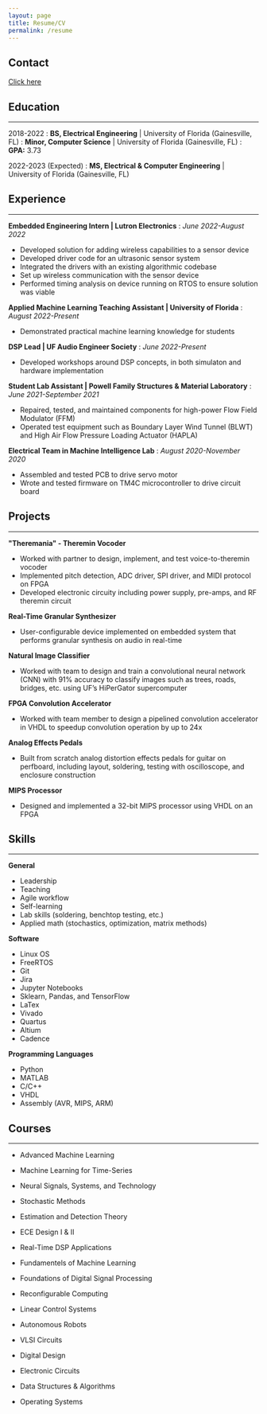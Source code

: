 ```yaml
---
layout: page
title: Resume/CV
permalink: /resume
---
```


## Contact

[Click here](https://jcornell616.github.io/contact.html)

## Education
------------

2018-2022
:   **BS, Electrical Engineering**	\| University of Florida (Gainesville, FL)
:	**Minor, Computer Science**		\| University of Florida (Gainesville, FL)
:	**GPA:** 3.73

2022-2023 (Expected)
:   **MS, Electrical & Computer Engineering** \| University of Florida (Gainesville, FL)


## Experience
-------------

**Embedded Engineering Intern | Lutron Electronics**
:   *June 2022-August 2022*

- Developed solution for adding wireless capabilities to a sensor device
- Developed driver code for an ultrasonic sensor system
- Integrated the drivers with an existing algorithmic codebase
- Set up wireless communication with the sensor device
- Performed timing analysis on device running on RTOS to ensure solution was viable

**Applied Machine Learning Teaching Assistant | University of Florida**
:   *August 2022-Present*

- Demonstrated practical machine learning knowledge for students

**DSP Lead | UF Audio Engineer Society**
:   *June 2022-Present*

- Developed workshops around DSP concepts, in both simulaton and hardware implementation

**Student Lab Assistant | Powell Family Structures & Material Laboratory**
:   *June 2021-September 2021*

- Repaired, tested, and maintained components for high-power Flow Field Modulator (FFM)
- Operated test equipment such as Boundary Layer Wind Tunnel (BLWT) and High Air Flow Pressure Loading Actuator (HAPLA)

**Electrical Team in Machine Intelligence Lab**
:	*August 2020-November 2020*

- Assembled and tested PCB to drive servo motor
- Wrote and tested firmware on TM4C microcontroller to drive circuit board


## Projects
-----------

**"Theremania" - Theremin Vocoder**

- Worked with partner to design, implement, and test voice-to-theremin vocoder
- Implemented pitch detection, ADC driver, SPI driver, and MIDI protocol on FPGA
- Developed electronic circuity including power supply, pre-amps, and RF theremin circuit

**Real-Time Granular Synthesizer**

- User-configurable device implemented on embedded system that performs granular synthesis on audio in real-time


**Natural Image Classifier**

- Worked with team to design and train a convolutional neural network (CNN) with 91% accuracy to classify images such as trees, roads, bridges, etc.
using UF’s HiPerGator supercomputer

**FPGA Convolution Accelerator**
	 	 	 
- Worked with team member to design a pipelined convolution accelerator in VHDL to speedup convolution operation by up to 24x

**Analog Effects Pedals**

- Built from scratch analog distortion effects pedals for guitar on perfboard, including layout, soldering, testing with oscilloscope, and enclosure construction

**MIPS Processor**
	 	 	 	 
- Designed and implemented a 32-bit MIPS processor using VHDL on an FPGA


## Skills
---------

**General**

* Leadership
* Teaching
* Agile workflow
* Self-learning
* Lab skills (soldering, benchtop testing, etc.)
* Applied math (stochastics, optimization, matrix methods)

**Software**

* Linux OS
* FreeRTOS
* Git
* Jira
* Jupyter Notebooks
* Sklearn, Pandas, and TensorFlow
* LaTex
* Vivado
* Quartus
* Altium
* Cadence

**Programming Languages**

* Python
* MATLAB
* C/C++
* VHDL
* Assembly (AVR, MIPS, ARM)


## Courses
----------

* Advanced Machine Learning

* Machine Learning for Time-Series

* Neural Signals, Systems, and Technology

* Stochastic Methods

* Estimation and Detection Theory

* ECE Design I & II

* Real-Time DSP Applications

* Fundamentels of Machine Learning

* Foundations of Digital Signal Processing

* Reconfigurable Computing

* Linear Control Systems

* Autonomous Robots

* VLSI Circuits

* Digital Design

* Electronic Circuits

* Data Structures & Algorithms

* Operating Systems